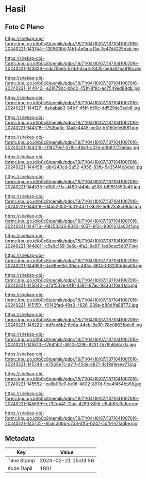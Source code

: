 # Hasil

## Foto C Plano

https://sirekap-obj-formc.kpu.go.id/b0c8/pemilu/pdpr/18/71/04/10/07/1871041007016-20240221-143744--13056184-74b1-4e9a-af3e-7e47d4225dab.jpg

https://sirekap-obj-formc.kpu.go.id/b0c8/pemilu/pdpr/18/71/04/10/07/1871041007016-20240221-143828--cdc75be5-57dd-4ca4-8435-beda67ba918c.jpg

https://sirekap-obj-formc.kpu.go.id/b0c8/pemilu/pdpr/18/71/04/10/07/1871041007016-20240221-144042--e21679dc-b6d0-451f-8f8c-ac7549ed88db.jpg

https://sirekap-obj-formc.kpu.go.id/b0c8/pemilu/pdpr/18/71/04/10/07/1871041007016-20240221-144127--6ebabab3-84b7-45ff-b59c-dd529de3acb8.jpg

https://sirekap-obj-formc.kpu.go.id/b0c8/pemilu/pdpr/18/71/04/10/07/1871041007016-20240221-144318--f752ba3c-14a8-4445-be0d-b5150efe0881.jpg

https://sirekap-obj-formc.kpu.go.id/b0c8/pemilu/pdpr/18/71/04/10/07/1871041007016-20240221-144419--018270ef-578c-49a0-a22e-a0b80173a6aa.jpg

https://sirekap-obj-formc.kpu.go.id/b0c8/pemilu/pdpr/18/71/04/10/07/1871041007016-20240221-144458--db4240cd-2a52-4956-83fb-5e354f4b6dad.jpg

https://sirekap-obj-formc.kpu.go.id/b0c8/pemilu/pdpr/18/71/04/10/07/1871041007016-20240221-144535--d1b0c71a-d480-44bb-a338-fd9851550c45.jpg

https://sirekap-obj-formc.kpu.go.id/b0c8/pemilu/pdpr/18/71/04/10/07/1871041007016-20240221-144619--04552050-1b01-4d71-8b29-5d623a8c694d.jpg

https://sirekap-obj-formc.kpu.go.id/b0c8/pemilu/pdpr/18/71/04/10/07/1871041007016-20240221-144716--08253338-8322-4057-9f2c-8801612a624f.jpg

https://sirekap-obj-formc.kpu.go.id/b0c8/pemilu/pdpr/18/71/04/10/07/1871041007016-20240221-144801--c5e9c159-3e5c-4fa2-9e97-1ad6cac5d077.jpg

https://sirekap-obj-formc.kpu.go.id/b0c8/pemilu/pdpr/18/71/04/10/07/1871041007016-20240221-144956--4c68ee6d-09ab-483c-8614-0f8200b4ea05.jpg

https://sirekap-obj-formc.kpu.go.id/b0c8/pemilu/pdpr/18/71/04/10/07/1871041007016-20240221-145042--a73f532e-0f1f-4387-87ac-93304f0e41cb.jpg

https://sirekap-obj-formc.kpu.go.id/b0c8/pemilu/pdpr/18/71/04/10/07/1871041007016-20240221-145150--f0142fad-49a3-4826-939e-b88d1fa88772.jpg

https://sirekap-obj-formc.kpu.go.id/b0c8/pemilu/pdpr/18/71/04/10/07/1871041007016-20240221-145222--dd7ee6b2-6c8a-44eb-9a90-78c0863fbde8.jpg

https://sirekap-obj-formc.kpu.go.id/b0c8/pemilu/pdpr/18/71/04/10/07/1871041007016-20240221-145310--f764f4c1-4610-429b-8231-fb76b6b8c7fa.jpg

https://sirekap-obj-formc.kpu.go.id/b0c8/pemilu/pdpr/18/71/04/10/07/1871041007016-20240221-145348--e79b8e7c-e21f-45de-a821-4cf9a1eeee71.jpg

https://sirekap-obj-formc.kpu.go.id/b0c8/pemilu/pdpr/18/71/04/10/07/1871041007016-20240221-145552--ea6b06c0-be16-4802-897d-9ba4f454bb98.jpg

https://sirekap-obj-formc.kpu.go.id/b0c8/pemilu/pdpr/18/71/04/10/07/1871041007016-20240221-145639--c732c441-f2ad-4290-805f-e9ab87a3afee.jpg

https://sirekap-obj-formc.kpu.go.id/b0c8/pemilu/pdpr/18/71/04/10/07/1871041007016-20240221-145725--6bacd0bb-c7d3-4ff5-b247-5df91e71adbe.jpg


## Metadata

| Key        | Value               |
| ---------- | ------------------- |
| Time Stamp | 2024-02-21 15:03:56 |
| Kode Dapil | 1801                |



